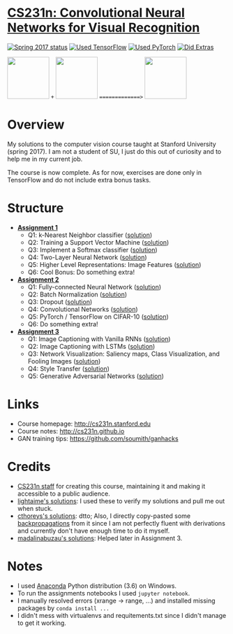 # [CS231n: Convolutional Neural Networks for Visual Recognition](http://cs231n.stanford.edu)

[![Spring 2017 status](https://img.shields.io/badge/Spring_2017-complete-brightgreen.svg)]()
[![Used TensorFlow](https://img.shields.io/badge/TensorFlow-yes-brightgreen.svg)]()
[![Used PyTorch](https://img.shields.io/badge/PyTorch-no-red.svg)]()
[![Did Extras](https://img.shields.io/badge/extras-no-red.svg)]()



[<img src="https://gitlab.com/me-learnz/CS231n/raw/master/assignment3/styles/selfie_crop.jpg" width="96">](https://gitlab.com/me-learnz/CS231n/blob/master/assignment3/StyleTransfer-TensorFlow.ipynb)
`+`
[<img src="https://gitlab.com/me-learnz/CS231n/raw/master/assignment3/styles/sun.jpg" width="96">](https://gitlab.com/me-learnz/CS231n/blob/master/assignment3/StyleTransfer-TensorFlow.ipynb)
`=============>`
[<img src="https://gitlab.com/me-learnz/CS231n/raw/master/assignment3/styles/selfie_mutant_1.jpg" width="96">](https://gitlab.com/me-learnz/CS231n/blob/master/assignment3/StyleTransfer-TensorFlow.ipynb)

# Overview

My solutions to the computer vision course taught at Stanford University (spring 2017).
I am not a student of SU, I just do this out of curiosity and to help me in my current job.

The course is now complete.
As for now, exercises are done only in TensorFlow and do not include extra bonus tasks.

# Structure

* [**Assignment 1**](http://cs231n.github.io/assignments2017/assignment1)
    - Q1: k-Nearest Neighbor classifier ([solution](https://gitlab.com/me-learnz/CS231n/blob/master/assignment1/knn.ipynb))
    - Q2: Training a Support Vector Machine ([solution](https://gitlab.com/me-learnz/CS231n/blob/master/assignment1/svm.ipynb))
    - Q3: Implement a Softmax classifier ([solution](https://gitlab.com/me-learnz/CS231n/blob/master/assignment1/softmax.ipynb))
    - Q4: Two-Layer Neural Network ([solution](https://gitlab.com/me-learnz/CS231n/blob/master/assignment1/two_layer_net.ipynb))
    - Q5: Higher Level Representations: Image Features ([solution](https://gitlab.com/me-learnz/CS231n/blob/master/assignment1/features.ipynb))
    - Q6: Cool Bonus: Do something extra!
* [**Assignment 2**](http://cs231n.github.io/assignments2017/assignment2)
    - Q1: Fully-connected Neural Network ([solution](https://gitlab.com/me-learnz/CS231n/blob/master/assignment2/FullyConnectedNets.ipynb))
    - Q2: Batch Normalization ([solution](https://gitlab.com/me-learnz/CS231n/blob/master/assignment2/BatchNormalization.ipynb))
    - Q3: Dropout ([solution](https://gitlab.com/me-learnz/CS231n/blob/master/assignment2/Dropout.ipynb))
    - Q4: Convolutional Networks ([solution](https://gitlab.com/me-learnz/CS231n/blob/master/assignment2/ConvolutionalNetworks.ipynb))
    - Q5: PyTorch / TensorFlow on CIFAR-10 ([solution](https://gitlab.com/me-learnz/CS231n/blob/master/assignment2/TensorFlow.ipynb))
    - Q6: Do something extra!
* [**Assignment 3**](http://cs231n.github.io/assignments2017/assignment3)
    - Q1: Image Captioning with Vanilla RNNs ([solution](https://gitlab.com/me-learnz/CS231n/blob/master/assignment3/RNN_Captioning.ipynb))
    - Q2: Image Captioning with LSTMs ([solution](https://gitlab.com/me-learnz/CS231n/blob/master/assignment3/LSTM_Captioning.ipynb))
    - Q3: Network Visualization: Saliency maps, Class Visualization, and Fooling Images ([solution](https://gitlab.com/me-learnz/CS231n/blob/master/assignment3/NetworkVisualization-TensorFlow.ipynb))
    - Q4: Style Transfer ([solution](https://gitlab.com/me-learnz/CS231n/blob/master/assignment3/StyleTransfer-TensorFlow.ipynb))
    - Q5: Generative Adversarial Networks ([solution](https://gitlab.com/me-learnz/CS231n/blob/master/assignment3/GANs-TensorFlow.ipynb))
    
# Links

* Course homepage: http://cs231n.stanford.edu
* Course notes: http://cs231n.github.io
* GAN training tips: https://github.com/soumith/ganhacks

# Credits

* [CS231n staff](http://cs231n.stanford.edu) for creating this course, maintaining it and making it accessible to a public audience.
* [lightaime's solutions](https://github.com/lightaime/cs231n): I used these to verify my solutions and pull me out when stuck.
* [cthoreys's solutions](https://github.com/cthorey/CS231): dtto; Also, I directly copy-pasted some [backpropagations](https://gitlab.com/me-learnz/CS231n/blob/master/assignment2/cs231n/layers.py#L288) from it since I am not perfectly fluent with derivations and currently don't have enough time to do it myself.
* [madalinabuzau's solutions](https://github.com/madalinabuzau/CS231n-Convolutional-Neural-Networks-for-Visual-Recognition): Helped later in Assignment 3.

# Notes

* I used [Anaconda](https://www.anaconda.com/distribution/) Python distribution (3.6) on Windows.
* To run the assignments notebooks I used `jupyter notebook`.
* I manually resolved errors (xrange -> range, ...) and installed missing packages by `conda install ...`
* I didn't mess with virtualenvs and requitements.txt since I didn't manage to get it working.